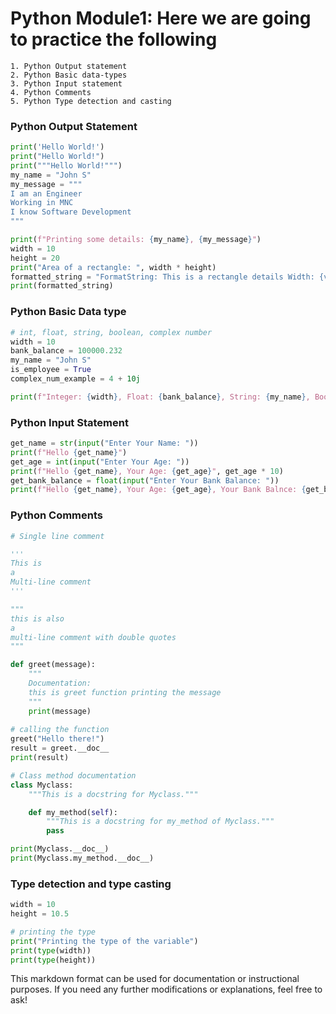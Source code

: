 # Python Module1: Here we are going to practice the following


```
1. Python Output statement
2. Python Basic data-types
3. Python Input statement
4. Python Comments
5. Python Type detection and casting
```

### Python Output Statement

```python
print('Hello World!')
print("Hello World!")
print("""Hello World!""")
my_name = "John S"
my_message = """
I am an Engineer
Working in MNC
I know Software Development
"""

print(f"Printing some details: {my_name}, {my_message}")
width = 10
height = 20
print("Area of a rectangle: ", width * height)
formatted_string = "FormatString: This is a rectangle details Width: {var1}, Height: {var2}".format(var1=width, var2=height)
print(formatted_string)
```

### Python Basic Data type

```python
# int, float, string, boolean, complex number
width = 10
bank_balance = 100000.232
my_name = "John S"
is_employee = True
complex_num_example = 4 + 10j

print(f"Integer: {width}, Float: {bank_balance}, String: {my_name}, Boolean: {is_employee}, Complex Number: {complex_num_example}")
```

### Python Input Statement

```python
get_name = str(input("Enter Your Name: "))
print(f"Hello {get_name}")
get_age = int(input("Enter Your Age: "))
print(f"Hello {get_name}, Your Age: {get_age}", get_age * 10)
get_bank_balance = float(input("Enter Your Bank Balance: "))
print(f"Hello {get_name}, Your Age: {get_age}, Your Bank Balnce: {get_bank_balance}", get_bank_balance * 20)
```

### Python Comments

```python
# Single line comment

'''
This is
a
Multi-line comment
'''

"""
this is also 
a 
multi-line comment with double quotes
"""

def greet(message):
    """
    Documentation:
    this is greet function printing the message
    """
    print(message)
    
# calling the function
greet("Hello there!")
result = greet.__doc__
print(result)

# Class method documentation
class Myclass:
    """This is a docstring for Myclass."""

    def my_method(self):
        """This is a docstring for my_method of Myclass."""
        pass

print(Myclass.__doc__)
print(Myclass.my_method.__doc__)
```

### Type detection and type casting

```python
width = 10
height = 10.5

# printing the type
print("Printing the type of the variable")
print(type(width))
print(type(height))
```

This markdown format can be used for documentation or instructional purposes. If you need any further modifications or explanations, feel free to ask!